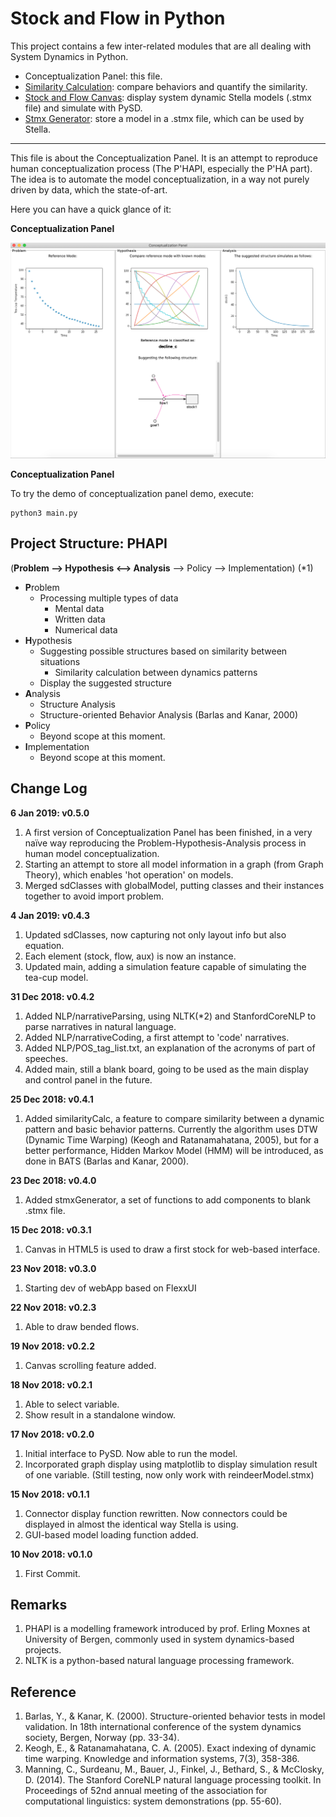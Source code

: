 # Stock and Flow in Python

This project contains a few inter-related modules that are all dealing with System Dynamics in Python.

- Conceptualization Panel: this file.
- [Similarity Calculation](StockAndFlowInPython/similarity_calculation/readme.md): compare behaviors and quantify the similarity.
- [Stock and Flow Canvas](StockAndFlowInPython/SFD_Canvas/readme.md): display system dynamic Stella models (.stmx file) and simulate with PySD.
- [Stmx Generator](StockAndFlowInPython/stmx_generator/readme.md): store a model in a .stmx file, which can be used by Stella.

---

This file is about the Conceptualization Panel. It is an attempt to reproduce human conceptualization process (The P'HAPI, especially the P'HA part). The idea is to automate the model conceptualization, in a way not purely driven by data, which the state-of-art.

Here you can have a quick glance of it:

**Conceptualization Panel**

![ScreenShot](screenshots/screenShot_05.png)

**Conceptualization Panel**

To try the demo of conceptualization panel demo, execute:

```
python3 main.py
```

## Project Structure: PHAPI

(**Problem --> Hypothesis <--> Analysis** --> Policy --> Implementation) (*1)

- **P**roblem
    - Processing multiple types of data
        - Mental data
        - Written data
        - Numerical data
- **H**ypothesis
    - Suggesting possible structures based on similarity between situations
        - Similarity calculation between dynamics patterns
    - Display the suggested structure
- **A**nalysis
    - Structure Analysis
    - Structure-oriented Behavior Analysis (Barlas and Kanar, 2000)
- **P**olicy
    - Beyond scope at this moment.
- **I**mplementation
    - Beyond scope at this moment.

## Change Log

**6 Jan 2019: v0.5.0**

1.  A first version of Conceptualization Panel has been finished, in a very naïve way reproducing the Problem-Hypothesis-Analysis process in human model conceptualization.
2.  Starting an attempt to store all model information in a graph (from Graph Theory), which enables 'hot operation' on models.
3.  Merged sdClasses with globalModel, putting classes and their instances together to avoid import problem.

**4 Jan 2019: v0.4.3**

1.  Updated sdClasses, now capturing not only layout info but also equation.
2.  Each element (stock, flow, aux) is now an instance.
3.  Updated main, adding a simulation feature capable of simulating the tea-cup model.

**31 Dec 2018: v0.4.2**

1.  Added NLP/narrativeParsing, using NLTK(*2) and StanfordCoreNLP to parse narratives in natural language.
2.  Added NLP/narrativeCoding, a first attempt to 'code' narratives.
3.  Added NLP/POS_tag_list.txt, an explanation of the acronyms of part of speeches.
4.  Added main, still a blank board, going to be used as the main display and control panel in the future.

**25 Dec 2018: v0.4.1**

1.  Added similarityCalc, a feature to compare similarity between a dynamic pattern and basic behavior patterns. Currently the algorithm uses DTW (Dynamic Time Warping) (Keogh and Ratanamahatana, 2005), but for a better performance, Hidden Markov Model (HMM) will be introduced, as done in BATS (Barlas and Kanar, 2000).

**23 Dec 2018: v0.4.0**

1.  Added stmxGenerator, a set of functions to add components to blank .stmx file.

**15 Dec 2018: v0.3.1**

1.  Canvas in HTML5 is used to draw a first stock for web-based interface.

**23 Nov 2018: v0.3.0**

1.  Starting dev of webApp based on FlexxUI

**22 Nov 2018: v0.2.3**

1.  Able to draw bended flows.

**19 Nov 2018: v0.2.2**

1.  Canvas scrolling feature added.

**18 Nov 2018: v0.2.1**

1.  Able to select variable.
2.  Show result in a standalone window.

**17 Nov 2018: v0.2.0**

1.  Initial interface to PySD. Now able to run the model.
2.  Incorporated graph display using matplotlib to display simulation result of one variable. (Still testing, now only work with reindeerModel.stmx)

**15 Nov 2018: v0.1.1**

1.  Connector display function rewritten. Now connectors could be displayed in almost the identical way Stella is using.
2.  GUI-based model loading function added.

**10 Nov 2018: v0.1.0**
1.  First Commit.

## Remarks
1. PHAPI is a modelling framework introduced by prof. Erling Moxnes at University of Bergen, commonly used in system dynamics-based projects.
2. NLTK is a python-based natural language processing framework.

## Reference
1. Barlas, Y., & Kanar, K. (2000). Structure-oriented behavior tests in model validation. In 18th international conference of the system dynamics society, Bergen, Norway (pp. 33-34).
2. Keogh, E., & Ratanamahatana, C. A. (2005). Exact indexing of dynamic time warping. Knowledge and information systems, 7(3), 358-386.
3. Manning, C., Surdeanu, M., Bauer, J., Finkel, J., Bethard, S., & McClosky, D. (2014). The Stanford CoreNLP natural language processing toolkit. In Proceedings of 52nd annual meeting of the association for computational linguistics: system demonstrations (pp. 55-60).
